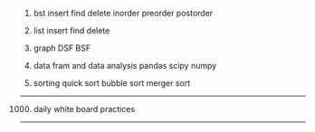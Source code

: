 1) bst
   insert
   find
   delete
   inorder
   preorder
   postorder

2) list
   insert
   find
   delete

3) graph
   DSF
   BSF

4) data fram and data analysis
   pandas
   scipy
   numpy

5) sorting
   quick sort
   bubble sort
   merger sort

***********************************
1000) daily white board practices
***********************************
